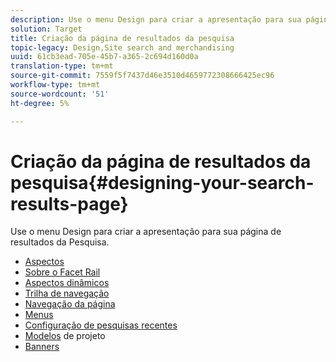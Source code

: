 ```yaml
---
description: Use o menu Design para criar a apresentação para sua página de resultados da Pesquisa.
solution: Target
title: Criação da página de resultados da pesquisa
topic-legacy: Design,Site search and merchandising
uuid: 61cb3ead-705e-45b7-a365-2c694d160d0a
translation-type: tm+mt
source-git-commit: 7559f5f7437d46e3510d4659772308666425ec96
workflow-type: tm+mt
source-wordcount: '51'
ht-degree: 5%

---
```



# Criação da página de resultados da pesquisa{#designing-your-search-results-page}

Use o menu Design para criar a apresentação para sua página de resultados da Pesquisa.

+ [Aspectos](c-about-facets.md)
+ [Sobre o Facet Rail](c-about-facet-rails.md)
+ [Aspectos dinâmicos](c-about-dynamic-facets.md)
+ [Trilha de navegação](c-about-breadcrumbs.md)
+ [Navegação da página](c-about-page-navigation.md)
+ [Menus](c-about-menus.md)
+ [Configuração de pesquisas recentes](t-configuring-recent-searches.md)
+ [Modelos](c-about-templates.md) de projeto
+ [Banners](c-about-banners.md)
